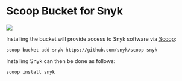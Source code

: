 # Scoop Bucket for Snyk

![](https://github.com/snyk/scoop-snyk/workflows/Update%20Snyk%20Scoop%20bucket%20with%20latest%20release/badge.svg)

Installing the bucket will provide access to Snyk software via [Scoop](https://scoop.sh/):

```console
scoop bucket add snyk https://github.com/snyk/scoop-snyk
```

Installing Snyk can then be done as follows:

```console
scoop install snyk
```
